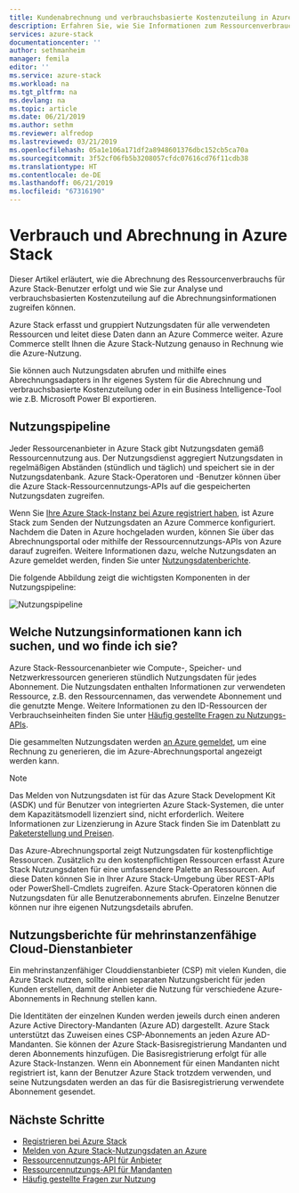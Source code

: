 ```yaml
---
title: Kundenabrechnung und verbrauchsbasierte Kostenzuteilung in Azure Stack | Microsoft-Dokumentation
description: Erfahren Sie, wie Sie Informationen zum Ressourcenverbrauch aus Azure Stack abrufen.
services: azure-stack
documentationcenter: ''
author: sethmanheim
manager: femila
editor: ''
ms.service: azure-stack
ms.workload: na
ms.tgt_pltfrm: na
ms.devlang: na
ms.topic: article
ms.date: 06/21/2019
ms.author: sethm
ms.reviewer: alfredop
ms.lastreviewed: 03/21/2019
ms.openlocfilehash: 05a1e106a171df2a8948601376dbc152cb5ca70a
ms.sourcegitcommit: 3f52cf06fb5b3208057cfdc07616cd76f11cdb38
ms.translationtype: HT
ms.contentlocale: de-DE
ms.lasthandoff: 06/21/2019
ms.locfileid: "67316190"
---
```

# <a name="usage-and-billing-in-azure-stack"></a>Verbrauch und Abrechnung in Azure Stack

Dieser Artikel erläutert, wie die Abrechnung des Ressourcenverbrauchs für Azure Stack-Benutzer erfolgt und wie Sie zur Analyse und verbrauchsbasierten Kostenzuteilung auf die Abrechnungsinformationen zugreifen können.

Azure Stack erfasst und gruppiert Nutzungsdaten für alle verwendeten Ressourcen und leitet diese Daten dann an Azure Commerce weiter. Azure Commerce stellt Ihnen die Azure Stack-Nutzung genauso in Rechnung wie die Azure-Nutzung.

Sie können auch Nutzungsdaten abrufen und mithilfe eines Abrechnungsadapters in Ihr eigenes System für die Abrechnung und verbrauchsbasierte Kostenzuteilung oder in ein Business Intelligence-Tool wie z.B. Microsoft Power BI exportieren.

## <a name="usage-pipeline"></a>Nutzungspipeline

Jeder Ressourcenanbieter in Azure Stack gibt Nutzungsdaten gemäß Ressourcennutzung aus. Der Nutzungsdienst aggregiert Nutzungsdaten in regelmäßigen Abständen (stündlich und täglich) und speichert sie in der Nutzungsdatenbank. Azure Stack-Operatoren und -Benutzer können über die Azure Stack-Ressourcennutzungs-APIs auf die gespeicherten Nutzungsdaten zugreifen.

Wenn Sie [Ihre Azure Stack-Instanz bei Azure registriert haben](azure-stack-registration.md), ist Azure Stack zum Senden der Nutzungsdaten an Azure Commerce konfiguriert. Nachdem die Daten in Azure hochgeladen wurden, können Sie über das Abrechnungsportal oder mithilfe der Ressourcennutzungs-APIs von Azure darauf zugreifen. Weitere Informationen dazu, welche Nutzungsdaten an Azure gemeldet werden, finden Sie unter [Nutzungsdatenberichte](azure-stack-usage-reporting.md).  

Die folgende Abbildung zeigt die wichtigsten Komponenten in der Nutzungspipeline:

![Nutzungspipeline](media/azure-stack-billing-and-chargeback/usagepipeline.png)

## <a name="what-usage-information-can-i-find-and-how"></a>Welche Nutzungsinformationen kann ich suchen, und wo finde ich sie?

Azure Stack-Ressourcenanbieter wie Compute-, Speicher- und Netzwerkressourcen generieren stündlich Nutzungsdaten für jedes Abonnement. Die Nutzungsdaten enthalten Informationen zur verwendeten Ressource, z.B. den Ressourcennamen, das verwendete Abonnement und die genutzte Menge. Weitere Informationen zu den ID-Ressourcen der Verbrauchseinheiten finden Sie unter [Häufig gestellte Fragen zu Nutzungs-APIs](azure-stack-usage-related-faq.md).

Die gesammelten Nutzungsdaten werden [an Azure gemeldet](azure-stack-usage-reporting.md), um eine Rechnung zu generieren, die im Azure-Abrechnungsportal angezeigt werden kann.

> [!NOTE]  
> Das Melden von Nutzungsdaten ist für das Azure Stack Development Kit (ASDK) und für Benutzer von integrierten Azure Stack-Systemen, die unter dem Kapazitätsmodell lizenziert sind, nicht erforderlich. Weitere Informationen zur Lizenzierung in Azure Stack finden Sie im Datenblatt zu [Paketerstellung und Preisen](https://azure.microsoft.com/mediahandler/files/resourcefiles/5bc3f30c-cd57-4513-989e-056325eb95e1/Azure-Stack-packaging-and-pricing-datasheet.pdf).

Das Azure-Abrechnungsportal zeigt Nutzungsdaten für kostenpflichtige Ressourcen. Zusätzlich zu den kostenpflichtigen Ressourcen erfasst Azure Stack Nutzungsdaten für eine umfassendere Palette an Ressourcen. Auf diese Daten können Sie in Ihrer Azure Stack-Umgebung über REST-APIs oder PowerShell-Cmdlets zugreifen. Azure Stack-Operatoren können die Nutzungsdaten für alle Benutzerabonnements abrufen. Einzelne Benutzer können nur ihre eigenen Nutzungsdetails abrufen.

## <a name="usage-reporting-for-multi-tenant-cloud-service-providers"></a>Nutzungsberichte für mehrinstanzenfähige Cloud-Dienstanbieter

Ein mehrinstanzenfähiger Clouddienstanbieter (CSP) mit vielen Kunden, die Azure Stack nutzen, sollte einen separaten Nutzungsbericht für jeden Kunden erstellen, damit der Anbieter die Nutzung für verschiedene Azure-Abonnements in Rechnung stellen kann.

Die Identitäten der einzelnen Kunden werden jeweils durch einen anderen Azure Active Directory-Mandanten (Azure AD) dargestellt. Azure Stack unterstützt das Zuweisen eines CSP-Abonnements an jeden Azure AD-Mandanten. Sie können der Azure Stack-Basisregistrierung Mandanten und deren Abonnements hinzufügen. Die Basisregistrierung erfolgt für alle Azure Stack-Instanzen. Wenn ein Abonnement für einen Mandanten nicht registriert ist, kann der Benutzer Azure Stack trotzdem verwenden, und seine Nutzungsdaten werden an das für die Basisregistrierung verwendete Abonnement gesendet.

## <a name="next-steps"></a>Nächste Schritte

- [Registrieren bei Azure Stack](azure-stack-registration.md)
- [Melden von Azure Stack-Nutzungsdaten an Azure](azure-stack-usage-reporting.md)
- [Ressourcennutzungs-API für Anbieter](azure-stack-provider-resource-api.md)
- [Ressourcennutzungs-API für Mandanten](azure-stack-tenant-resource-usage-api.md)
- [Häufig gestellte Fragen zur Nutzung](azure-stack-usage-related-faq.md)
